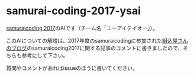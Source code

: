 # samurai-coding-2017-ysai

<a href="http://www.ipsj.or.jp/event/samuraicoding/2017-18/">samuraicoding 2017</a>のAIです（チーム名「エーアイテイオー」）。

このAIについての解説は、2017年度のsamuraicodingに参加された<a href="http://kumikomiya.com/samurai-jockeys-algorithm/">組込屋さんのブログ</a>のsamuraicoding2017に関する記事のコメントに書きましたので、そちらも参考にして下さい。

質問やコメントがあればissueのほうに書いてください。
